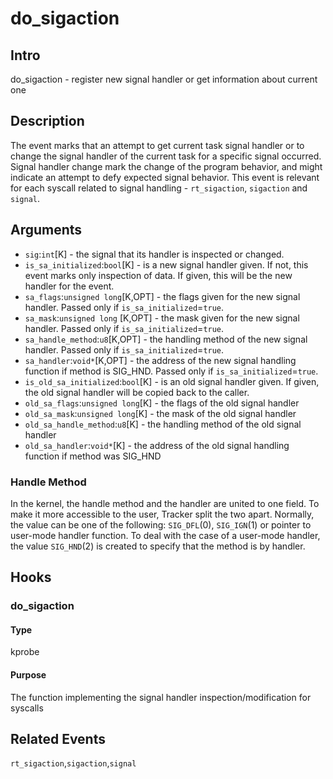 # do_sigaction

## Intro
do_sigaction - register new signal handler or get information about current one

## Description
The event marks that an attempt to get current task signal handler or to change the signal handler of the current task
for a specific signal occurred. Signal handler change mark the change of the program behavior, and might indicate
an attempt to defy expected signal behavior.
This event is relevant for each syscall related to signal handling - `rt_sigaction`, `sigaction` and `signal`.

## Arguments
* `sig`:`int`[K] - the signal that its handler is inspected or changed.
* `is_sa_initialized`:`bool`[K] - is a new signal handler given. If not, this event marks only inspection of data. If given, this will be the new handler for the event.
* `sa_flags`:`unsigned long`[K,OPT] - the flags given for the new signal handler. Passed only if `is_sa_initialized`=`true`.
* `sa_mask`:`unsigned long` [K,OPT] - the mask given for the new signal handler. Passed only if `is_sa_initialized`=`true`.
* `sa_handle_method`:`u8`[K,OPT] - the handling method of the new signal handler. Passed only if `is_sa_initialized`=`true`.
* `sa_handler`:`void*`[K,OPT] - the address of the new signal handling function if method is SIG_HND. Passed only if `is_sa_initialized`=`true`.
* `is_old_sa_initialized`:`bool`[K] - is an old signal handler given. If given, the old signal handler will be copied back to the caller.
* `old_sa_flags`:`unsigned long`[K] - the flags of the old signal handler
* `old_sa_mask`:`unsigned long`[K] - the mask of the old signal handler
* `old_sa_handle_method`:`u8`[K] - the handling method of the old signal handler
* `old_sa_handler`:`void*`[K] - the address of the old signal handling function if method was SIG_HND

### Handle Method
In the kernel, the handle method and the handler are united to one field.
To make it more accessible to the user, Tracker split the two apart.
Normally, the value can be one of the following: `SIG_DFL`(0), `SIG_IGN`(1) or pointer to user-mode handler function.
To deal with the case of a user-mode handler, the value `SIG_HND`(2) is created to specify that the method is by handler.

## Hooks
### do_sigaction
#### Type
kprobe
#### Purpose
The function implementing the signal handler inspection/modification for syscalls

## Related Events
`rt_sigaction`,`sigaction`,`signal`